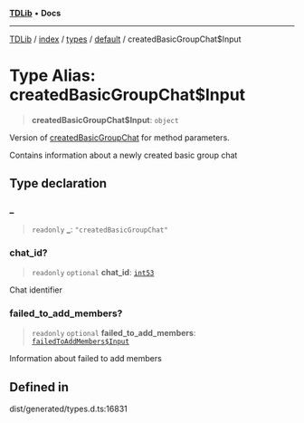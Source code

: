 [**TDLib**](../../../../../../README.md) • **Docs**

***

[TDLib](../../../../../../modules.md) / [index](../../../../../README.md) / [types](../../../README.md) / [default](../README.md) / createdBasicGroupChat$Input

# Type Alias: createdBasicGroupChat$Input

> **createdBasicGroupChat$Input**: `object`

Version of [createdBasicGroupChat](createdBasicGroupChat-1.md) for method parameters.

Contains information about a newly created basic group chat

## Type declaration

### \_

> `readonly` **\_**: `"createdBasicGroupChat"`

### chat\_id?

> `readonly` `optional` **chat\_id**: [`int53`](int53-1.md)

Chat identifier

### failed\_to\_add\_members?

> `readonly` `optional` **failed\_to\_add\_members**: [`failedToAddMembers$Input`](failedToAddMembers$Input-1.md)

Information about failed to add members

## Defined in

dist/generated/types.d.ts:16831
